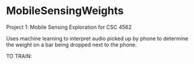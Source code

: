 # MobileSensingWeights

Project 1: Mobile Sensing Exploration for CSC 4562

Uses machine learning to interpret audio picked up by phone to determine the weight on a bar being dropped next to the phone.

TO TRAIN:


